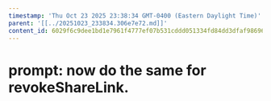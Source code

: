 ```yaml
---
timestamp: 'Thu Oct 23 2025 23:38:34 GMT-0400 (Eastern Daylight Time)'
parent: '[[../20251023_233834.306e7e72.md]]'
content_id: 6029f6c9dee1bd1e7961f4777ef07b531cddd051334fd84dd3dfaf98696aff37
---
```


# prompt: now do the same for revokeShareLink.
